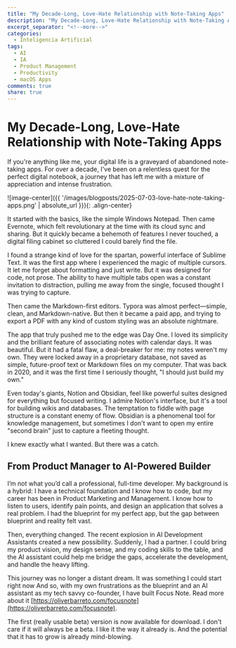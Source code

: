 ```yaml
---
title: "My Decade-Long, Love-Hate Relationship with Note-Taking Apps"
description: "My Decade-Long, Love-Hate Relationship with Note-Taking Apps"
excerpt_separator: "<!--more-->"
categories:
  - Inteligencia Artificial
tags:
  - AI
  - IA
  - Product Management
  - Productivity
  - macOS Apps
comments: true
share: true
---
```


# My Decade-Long, Love-Hate Relationship with Note-Taking Apps

If you're anything like me, your digital life is a graveyard of abandoned note-taking apps. For over a decade, I've been on a relentless quest for the perfect digital notebook, a journey that has left me with a mixture of appreciation and intense frustration.

![image-center]({{ '/images/blogposts/2025-07-03-love-hate-note-taking-apps.png' | absolute_url }}){: .align-center}

<!--more-->

It started with the basics, like the simple Windows Notepad. Then came Evernote, which felt revolutionary at the time with its cloud sync and sharing. But it quickly became a behemoth of features I never touched, a digital filing cabinet so cluttered I could barely find the file.

I found a strange kind of love for the spartan, powerful interface of Sublime Text. It was the first app where I experienced the magic of multiple cursors. It let me forget about formatting and just write. But it was designed for code, not prose. The ability to have multiple tabs open was a constant invitation to distraction, pulling me away from the single, focused thought I was trying to capture.

Then came the Markdown-first editors. Typora was almost perfect—simple, clean, and Markdown-native. But then it became a paid app, and trying to export a PDF with any kind of custom styling was an absolute nightmare.

The app that truly pushed me to the edge was Day One. I loved its simplicity and the brilliant feature of associating notes with calendar days. It was beautiful. But it had a fatal flaw, a deal-breaker for me: my notes weren't my own. They were locked away in a proprietary database, not saved as simple, future-proof text or Markdown files on my computer. That was back in 2020, and it was the first time I seriously thought, "I should just build my own."

Even today's giants, Notion and Obsidian, feel like powerful suites designed for everything but focused writing. I admire Notion's interface, but it's a tool for building wikis and databases. The temptation to fiddle with page structure is a constant enemy of flow. Obsidian is a phenomenal tool for knowledge management, but sometimes I don't want to open my entire "second brain" just to capture a fleeting thought.

I knew exactly what I wanted. But there was a catch.

## From Product Manager to AI-Powered Builder

I’m not what you’d call a professional, full-time developer. My background is a hybrid: I have a technical foundation and I know how to code, but my career has been in Product Marketing and Management. I know how to listen to users, identify pain points, and design an application that solves a real problem. I had the blueprint for my perfect app, but the gap between blueprint and reality felt vast.

Then, everything changed. The recent explosion in AI Development Assistants created a new possibility. Suddenly, I had a partner. I could bring my product vision, my design sense, and my coding skills to the table, and the AI assistant could help me bridge the gaps, accelerate the development, and handle the heavy lifting.

This journey was no longer a distant dream. It was something I could start right now And so, with my own frustrations as the blueprint and an AI assistant as my tech savvy co-founder, I have built Focus Note. Read more about it [https://oliverbarreto.com/focusnote](https://oliverbarreto.com/focusnote).

The first (really usable beta) version is now available for download. I don't care if it will always be a beta. I like it the way it already is. And the potential that it has to grow is already mind-blowing.
